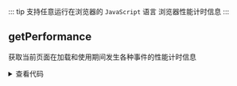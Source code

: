 <script setup>
import { useAddNumInOutlineLabel } from '../../.vitepress/utils/createElement.ts'
useAddNumInOutlineLabel(1)

import getPerformance from './getPerformance.vue'
</script>

::: tip 支持任意运行在浏览器的 `JavaScript` 语言
浏览器性能计时信息
:::

## getPerformance

获取当前页面在加载和使用期间发生各种事件的性能计时信息

<div class="pure-border">

<getPerformance />

<details>

<summary>查看代码</summary>

<<< @/utils/performance/getPerformance.vue

</details>

</div>
